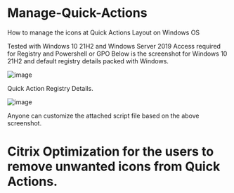 # Manage-Quick-Actions

How to manage the icons at Quick Actions Layout on Windows OS

Tested with Windows 10 21H2 and Windows Server 2019
Access required for Registry and Powershell or GPO
Below is the screenshot for Windows 10 21H2 and default registry details packed with Windows.

![image](https://user-images.githubusercontent.com/26679165/169666030-b1a0cced-00c2-4090-bed5-f53e57e49a42.png)

Quick Action Registry Details.

![image](https://user-images.githubusercontent.com/26679165/169666036-7211eabe-6690-4747-9a35-07869fb3928f.png)

Anyone can customize the attached script file based on the above screenshot.

# Citrix Optimization for the users to remove unwanted icons from Quick Actions.
